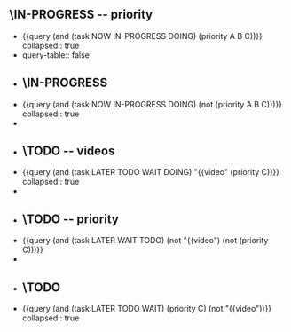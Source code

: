 ## \IN-PROGRESS -- priority
- {{query (and (task NOW IN-PROGRESS DOING) (priority A B C))}}
  collapsed:: true
- query-table:: false
- ## \IN-PROGRESS
- {{query (and (task NOW IN-PROGRESS DOING) (not (priority A B C)))}}
  collapsed:: true
-
- ## \TODO -- videos
- {{query (and (task LATER TODO WAIT DOING) "{{video" (priority C))}}
  collapsed:: true
-
- ## \TODO -- priority
- {{query (and (task LATER WAIT TODO) (not "{{video") (not (priority C)))}}
-
- ## \TODO
- {{query (and (task LATER TODO WAIT) (priority C) (not "{{video"))}}
  collapsed:: true